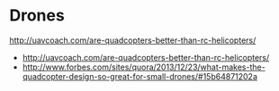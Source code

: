 # Drones

<http://uavcoach.com/are-quadcopters-better-than-rc-helicopters/>

- <http://uavcoach.com/are-quadcopters-better-than-rc-helicopters/>
- <http://www.forbes.com/sites/quora/2013/12/23/what-makes-the-quadcopter-design-so-great-for-small-drones/#15b64871202a>
